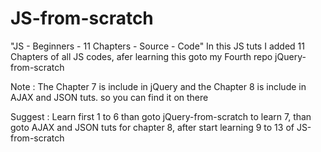 # JS-from-scratch
"JS - Beginners - 11 Chapters - Source - Code" 
In this JS tuts I added 11 Chapters of all JS codes, afer learning this goto my Fourth repo jQuery-from-scratch

Note : The Chapter 7 is include in jQuery and the Chapter 8 is include in AJAX and JSON tuts. so you can find it on there

Suggest : Learn first 1 to 6 than goto jQuery-from-scratch to learn 7, than goto AJAX and JSON tuts for chapter 8, after start learning 9 to 13 of JS-from-scratch
